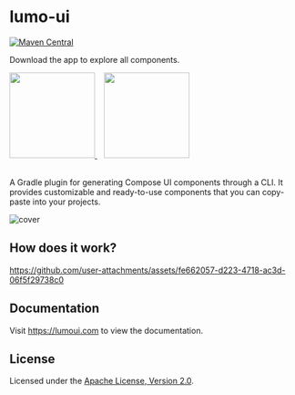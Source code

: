 # lumo-ui

[![Maven Central](https://img.shields.io/maven-central/v/com.nomanr/lumo)](https://search.maven.org/artifact/com.nomanr/lumo)

Download the app to explore all components.

<a href="https://play.google.com/store/apps/details?id=com.nomanr.lumo.sample" target="_blank">
  <img src="https://github.com/user-attachments/assets/c5304628-c1aa-42cb-b5be-321f6555acd9" width="150">
</a>
&nbsp;&nbsp;
<a href="https://lumoui.com/lumo-ui.apk">
  <img src="https://github.com/user-attachments/assets/1a80efdc-1ca8-4536-9431-17c526fcc246" width="150">
</a>

<br>
<br>

A Gradle plugin for generating Compose UI components through a CLI. It provides customizable and ready-to-use components that you can copy-paste into your projects.

![cover](https://github.com/user-attachments/assets/2fd3d27f-7cea-4b64-a9d7-16313d772402)

## How does it work?

https://github.com/user-attachments/assets/fe662057-d223-4718-ac3d-06f5f29738c0

## Documentation

Visit https://lumoui.com to view the documentation.

## License

Licensed under the [Apache License, Version 2.0](http://www.apache.org/licenses/LICENSE-2.0).
